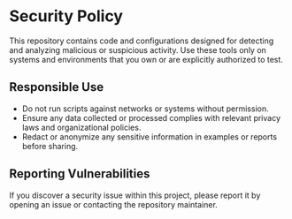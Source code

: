 # Security Policy

This repository contains code and configurations designed for detecting and analyzing malicious or suspicious activity. Use these tools only on systems and environments that you own or are explicitly authorized to test.

## Responsible Use

- Do not run scripts against networks or systems without permission.
- Ensure any data collected or processed complies with relevant privacy laws and organizational policies.
- Redact or anonymize any sensitive information in examples or reports before sharing.

## Reporting Vulnerabilities

If you discover a security issue within this project, please report it by opening an issue or contacting the repository maintainer.
